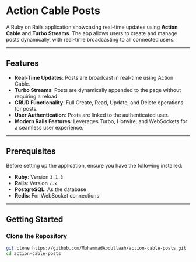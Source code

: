 # Action Cable Posts

A Ruby on Rails application showcasing real-time updates using **Action Cable** and **Turbo Streams**. The app allows users to create and manage posts dynamically, with real-time broadcasting to all connected users.

---

## Features

- **Real-Time Updates**: Posts are broadcast in real-time using Action Cable.
- **Turbo Streams**: Posts are dynamically appended to the page without requiring a reload.
- **CRUD Functionality**: Full Create, Read, Update, and Delete operations for posts.
- **User Authentication**: Posts are linked to the authenticated user.
- **Modern Rails Features**: Leverages Turbo, Hotwire, and WebSockets for a seamless user experience.

---

## Prerequisites

Before setting up the application, ensure you have the following installed:

- **Ruby**: Version `3.1.3`
- **Rails**: Version `7.x`
- **PostgreSQL**: As the database
- **Redis**: For WebSocket connections

---

## Getting Started

### Clone the Repository

```bash
git clone https://github.com/MuhammadAbdullaah/action-cable-posts.git
cd action-cable-posts
